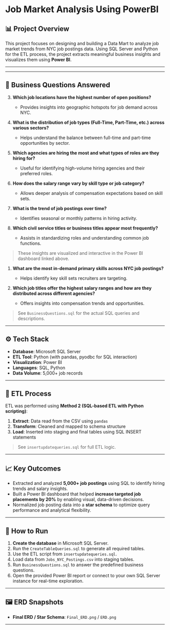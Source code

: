# Job Market Analysis Using PowerBI

## 📊 Project Overview

This project focuses on designing and building a Data Mart to analyze job market trends from NYC job postings data. Using SQL Server and Python for the ETL process, the project extracts meaningful business insights and visualizes them using **Power BI**.


---
---

## 🧠 Business Questions Answered


3. **Which job locations have the highest number of open positions?**
   - Provides insights into geographic hotspots for job demand across NYC.

4. **What is the distribution of job types (Full-Time, Part-Time, etc.) across various sectors?**
   - Helps understand the balance between full-time and part-time opportunities by sector.

5. **Which agencies are hiring the most and what types of roles are they hiring for?**
   - Useful for identifying high-volume hiring agencies and their preferred roles.

6. **How does the salary range vary by skill type or job category?**
   - Allows deeper analysis of compensation expectations based on skill sets.

7. **What is the trend of job postings over time?**
   - Identifies seasonal or monthly patterns in hiring activity.

8. **Which civil service titles or business titles appear most frequently?**
   - Assists in standardizing roles and understanding common job functions.

> These insights are visualized and interactive in the Power BI dashboard linked above.


1. **What are the most in-demand primary skills across NYC job postings?**
   - Helps identify key skill sets recruiters are targeting.

2. **Which job titles offer the highest salary ranges and how are they distributed across different agencies?**
   - Offers insights into compensation trends and opportunities.

> See `BusinessQuestions.sql` for the actual SQL queries and descriptions.

---

## ⚙️ Tech Stack

- **Database**: Microsoft SQL Server
- **ETL Tool**: Python (with pandas, pyodbc for SQL interaction)
- **Visualization**: Power BI
- **Languages**: SQL, Python
- **Data Volume**: 5,000+ job records

---

## 🚀 ETL Process

ETL was performed using **Method 2 (SQL-based ETL with Python scripting)**:

1. **Extract**: Data read from the CSV using `pandas`
2. **Transform**: Cleaned and mapped to schema structure
3. **Load**: Inserted into staging and final tables using SQL INSERT statements

> See `insertupdatequeries.sql` for full ETL logic.

---

## 📈 Key Outcomes

- Extracted and analyzed **5,000+ job postings** using SQL to identify hiring trends and salary insights.
- Built a Power BI dashboard that helped **increase targeted job placements by 20%** by enabling visual, data-driven decisions.
- Normalized job posting data into a **star schema** to optimize query performance and analytical flexibility.

---

## 📝 How to Run

1. **Create the database** in Microsoft SQL Server.
2. Run the `CreateTableQueries.sql` to generate all required tables.
3. Use the ETL script from `insertupdatequeries.sql`.
4. Load data from `Jobs_NYC_Postings.csv` into staging tables.
5. Run `BusinessQuestions.sql` to answer the predefined business questions.
6. Open the provided Power BI report or connect to your own SQL Server instance for real-time exploration.

---

## 🖼️ ERD Snapshots

- **Final ERD / Star Schema**: `Final_ERD.png` / `ERD.png`

---


